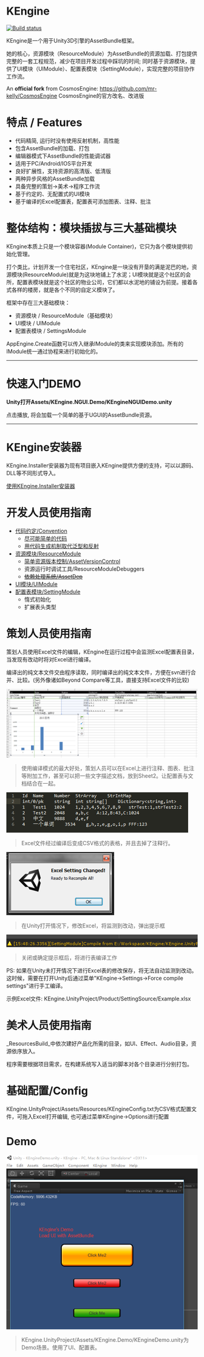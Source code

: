 # KEngine

[![Build status](https://ci.appveyor.com/api/projects/status/7x08hdfflwemq60h?svg=true)](https://ci.appveyor.com/project/mr-kelly/kengine)

KEngine是一个用于Unity3D引擎的AssetBundle框架。

她的核心，资源模块（ResourceModule）为AssetBundle的资源加载、打包提供完整的一套工程规范，减少在项目开发过程中踩坑的时间;
同时基于资源模块，提供了UI模块（UIModule）、配置表模块（SettingModule），实现完整的项目协作工作流。


An **official fork** from CosmosEngine: https://github.com/mr-kelly/CosmosEngine
CosmosEngine的官方改名、改进版

# 特点 / Features

* 代码精简, 运行时没有使用反射机制，高性能
* 包含AssetBundle的加载、打包
* 编辑器模式下AssetBundle的性能调试器
* 适用于PC/Android/IOS平台开发
* 良好扩展性，支持资源的高清版、低清版
* 两种异步风格的AssetBundle加载
* 具备完整的策划->美术->程序工作流
* 基于约定的、无配置式的UI模块
* 基于编译的Excel配置表，配置表可添加图表、注释、批注


# 整体结构：模块插拔与三大基础模块

KEngine本质上只是一个模块容器(Module Container)，它只为各个模块提供初始化管理。

打个类比，计划开发一个住宅社区，KEngine是一块没有开垦的满是泥巴的地，资源模块(ResourceModule)就是为这块地铺上了水泥；UI模块就是这个社区的会所，配置表模块就是这个社区的物业公司，它们都以水泥地的铺设为前提。接着各式各样的楼房，就是各个不同的自定义模块了。

框架中存在三大基础模块：

* 资源模块 / ResourceModule（基础模块）
* UI模块 / UIModule
* 配置表模块 / SettingsModule

AppEngine.Create函数可以传入继承IModule的类来实现模块添加。所有的IModule统一通过协程来进行初始化的。

-----------------------

# 快速入门DEMO

**Unity打开Assets/KEngine.NGUI.Demo/KEngineNGUIDemo.unity**

点击播放, 将会加载一个简单的基于UGUI的AssetBundle资源。


------------

# KEngine安装器

KEngine.Installer安装器为现有项目嵌入KEngine提供方便的支持，可以以源码、DLL等不同形式导入。

[使用KEngine.Installer安装器](Docs/Doc_Installer.md)


# 开发人员使用指南

* [代码约定/Convention](#)
	* [尽可能简单的代码](#)
	* [用代码生成机制取代泛型和反射](#)
* [资源模块/ResourceModule](Docs/Doc_ResourceModule.md)
	* [简单资源版本控制/AssetVersionControl](Docs/Doc_AssetVersionControl.md)
	* 资源运行时调试工具/ResourceModuleDebuggers
	* ~~[依赖处理系统/AssetDep](Docs/Doc_AssetDep.md)~~
* [UI模块/UIModule](Docs/Doc_UIModule.md)
* [配置表模块/SettingModule](Docs/Doc_SettingModule.md)
	* 惰式初始化
	* 扩展表头类型


# 策划人员使用指南

策划人员使用Excel文件的编辑，KEngine在运行过程中会监测Excel配置表目录，当发现有改动时将对Excel进行编译。

编译出的纯文本文件交由程序读取，同时编译出的纯文本文件，方便在svn进行合并、比较。(另外像诸如Beyond Compare等工具，直接支持Excel文件的比较)

![ExcelEdit](Docs/ExcelEdit.png)
> 使用编译模式的最大好处，策划人员可以在Excel上进行注释、图表、批注等附加工作，甚至可以把一些文字描述文档，放到Sheet2。让配置表与文档结合在一起。

![ExcelOutput](Docs/ExcelOutput.png)
> Excel文件经过编译后变成CSV格式的表格，并且去掉了注释行。

![SettingModule Confirm](Docs/SettingModule_Watcher.png)
> 在Unity打开情况下，修改Excel，将监测到改动，弹出提示框

![SettingModule Tips](Docs/SettingModule_Log.png)
> 关闭或确定提示框后，将进行表编译工作

PS: 如果在Unity未打开情况下进行Excel表的修改保存，将无法自动监测到改动。这时候，需要在打开Unity后通过菜单"KEngine->Settings->Force compile settings"进行手工编译。

示例Excel文件: KEngine.UnityProject/Product/SettingSource/Example.xlsx

# 美术人员使用指南

_ResourcesBuild_中依次建好产品化所需的目录，如UI、Effect、Audio目录，资源依序放入。

程序需要根据项目需求，在构建系统写入适当的脚本对各个目录进行分别打包。

# 基础配置/Config

KEngine.UnityProject/Assets/Resources/KEngineConfig.txt为CSV格式配置文件，可拖入Excel打开编辑, 也可通过菜单KEngine->Options进行配置

# Demo

![KEngineDemo](Docs/KEngineDemo.png)
> KEngine.UnityProject/Assets/KEngine.Demo/KEngineDemo.unity为Demo场景。使用了UI、配置表。
